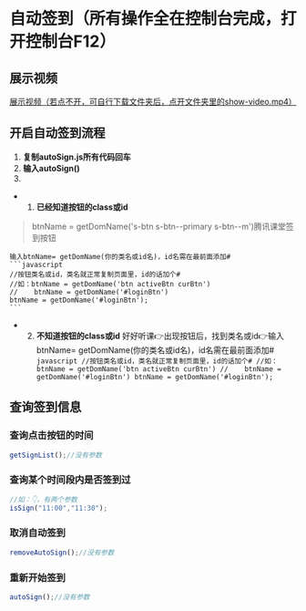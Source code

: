 # 自动签到（所有操作全在控制台完成，打开控制台F12）

## 展示视频
[展示视频（若点不开，可自行下载文件夹后，点开文件夹里的show-video.mp4）](./show-video.mp4)

## 开启自动签到流程
1. **复制autoSign.js所有代码回车**
2. **输入autoSign()**
3. 
-    1. **已经知道按钮的class或id**
>    btnName = getDomName('s-btn s-btn--primary s-btn--m')腾讯课堂签到按钮

    输入btnName= getDomName(你的类名或id名)，id名需在最前面添加#
    ```javascript
    //按钮类名或id，类名就正常复制页面里，id的话加个#
    //如：btnName = getDomName('btn activeBtn curBtn')
    //    btnName = getDomName('#loginBtn')
    btnName = getDomName('#loginBtn');
    ```

-    2. **不知道按钮的class或id**
    好好听课👉出现按钮后，找到类名或id👉输入btnName= getDomName(你的类名或id名)，id名需在最前面添加#
    ```javascript
    //按钮类名或id，类名就正常复制页面里，id的话加个#
    //如：btnName = getDomName('btn activeBtn curBtn')
    //    btnName = getDomName('#loginBtn')
    btnName = getDomName('#loginBtn');
    ```

## 查询签到信息

### 查询点击按钮的时间
```javascript
getSignList();//没有参数
```

### 查询某个时间段内是否签到过
```javascript
//如：👇，有两个参数
isSign("11:00","11:30");
```

### 取消自动签到
```javascript
removeAutoSign();//没有参数
```

### 重新开始签到
```javascript
autoSign();//没有参数
```

